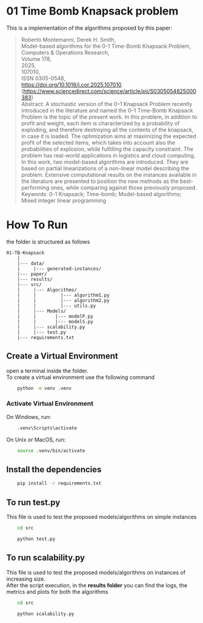 # 01 Time Bomb Knapsack problem
This is a implementation of the algorithms proposed by this paper:
>Roberto Montemanni, Derek H. Smith,\
Model-based algorithms for the 0-1 Time-Bomb Knapsack Problem,\
Computers & Operations Research,\
Volume 178,\
2025,\
107010,\
ISSN 0305-0548,\
https://doi.org/10.1016/j.cor.2025.107010. \
(https://www.sciencedirect.com/science/article/pii/S0305054825000383) \
Abstract: A stochastic version of the 0–1 Knapsack Problem recently introduced in the literature and named the 0–1 Time-Bomb Knapsack Problem is the topic of the present work. In this problem, in addition to profit and weight, each item is characterized by a probability of exploding, and therefore destroying all the contents of the knapsack, in case it is loaded. The optimization aims at maximizing the expected profit of the selected items, which takes into account also the probabilities of explosion, while fulfilling the capacity constraint. The problem has real-world applications in logistics and cloud computing. In this work, two model-based algorithms are introduced. They are based on partial linearizations of a non-linear model describing the problem. Extensive computational results on the instances available in the literature are presented to position the new methods as the best-performing ones, while comparing against those previously proposed.\
Keywords: 0-1 Knapsack; Time-bomb; Model-based algorithms; Mixed integer linear programming

# How To Run
the folder is structured as follows
```
01-TB-Knapsack
    |
    |--- data/
    |     |--- generated-instances/
    |--- paper/
    |--- results/
    |--- src/
    |     |--- Algorithms/
    |     |         |--- algorithm1.py 
    |     |         |--- algorithm2.py
    |     |         |--- utils.py
    |     |--- Models/
    |     |       |--- modelP.py
    |     |       |--- modelS.py
    |     |--- scalability.py
    |     |--- test.py
    |--- requirements.txt
```
## Create a Virtual Environment
open a terminal inside the folder.\
To create a virtual environment use the following command
```bash
    python -m venv .venv
```
### Activate Virtual Environment
On Windows, run:
```bash
    .venv\Scripts\activate
```

On Unix or MacOS, run:
```bash
    source .venv/bin/activate
```

## Install the dependencies
```bash
    pip install -r requirements.txt
```

## To run test.py
This file is used to test the proposed models/algorithms on simple instances
```bash
    cd src
```
```bash
    python test.py
```

## To run scalability.py
This file is used to test the proposed models/algorithms on instances of increasing size.\
After the script execution, in the **results folder** you can find the logs, the metrics and plots for both the algorithms
```bash
    cd src
```
```bash
    python scalability.py
```
